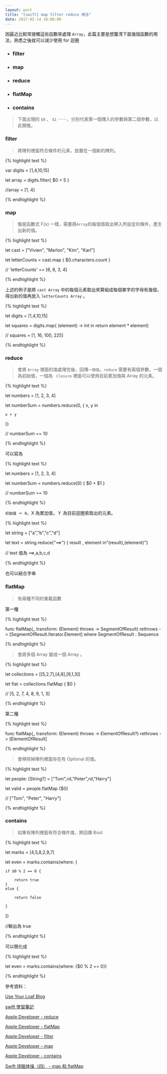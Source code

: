```yaml
---
layout: post
title: "[swift] map filter reduce 用法"
date: 2017-02-14 18:00:00
---
```


因最近比較常接觸這些函數來處理 `Array`，此篇主要是想釐清下面幾個函數的用法，熟悉之後就可以減少使用 for 迴圈

* ### filter

* ### map

* ### reduce

* ### flatMap

* ### contains

> 下面出現的 `$0` 、 `$1` ⋯⋯，分別代表第一個傳入的參數與第二個參數，以此類推。

### filter

> 將陣列裡面符合條件的元素，放置在一個新的陣列。

{% highlight text %}

var digits = [1,4,10,15]

let array = digits.filter{ $0 < 5 }

//array = [1, 4]

{% endhighlight %}


### map

> 像是函數式 F(x) 一樣，需要將`Array`的每個值取出帶入所設定的條件，產生出新的值。

{% highlight text %}

let cast = ["Vivien", "Marlon", "Kim", "Karl"]

let letterCounts = cast.map { $0.characters.count }

// 'letterCounts' == [6, 6, 3, 4]

{% endhighlight %}

上述的例子是將 `cast Array` 中的每個元素取出來算組成每個單字的字母有幾個，得出新的值再放入 `letterCounts Array` 。

{% highlight text %}

let digits = [1,4,10,15]

let squares = digits.map{ (element) -> Int in return element * element}

// squares = [1, 16, 100, 225]

{% endhighlight %}

### reduce

> 會將 `Array` 裡面的值處理完後，回傳`一個值`。`reduce` 需要有兩個參數，一個為初始值，一個為 ` Closure` 裡面可以使用目前累加值與 Array 的元素。

{% highlight text %}

let numbers = [1, 2, 3, 4]

let numberSum = numbers.reduce(0, { x, y in

    x + y

})

// numberSum == 10

{% endhighlight %}

可以寫為

{% highlight text %}

let numbers = [1, 2, 3, 4]

let numberSum = numbers.reduce(0) { $0 + $1 }

// numberSum == 10

{% endhighlight %}

`初始值 ＝ 0`，X  為累加值，Ｙ 為目前迴圈索取出的元素。

{% highlight text %}

let string = ["a","b","c","d"]

let text = string.reduce("==>") { result , element  in"\(result),\(element)"}

// text 值為 ==>,a,b,c,d

{% endhighlight %}

也可以結合字串

### flatMap

> 有兩種不同的重載函數

第一種

{% highlight text %}

func flatMap<SegmentOfResult>(_ transform: (Element) throws -> SegmentOfResult) rethrows -> [SegmentOfResult.Iterator.Element] where SegmentOfResult : Sequence

{% endhighlight %}

> 會將多個 Array 變成一個 Array 。

{% highlight text %}

let collections = [[5,2,7],[4,8],[9,1,3]]

let flat = collections.flatMap { $0 }

// [5, 2, 7, 4, 8, 9, 1, 3]

{% endhighlight %}

第二種

{% highlight text %}

func flatMap<ElementOfResult>(_ transform: (Element) throws -> ElementOfResult?) rethrows -> [ElementOfResult]

{% endhighlight %}

> 會移除掉陣列裡面存在有 Optional 的值。

{% highlight text %}

let people: [String?] = ["Tom",nil,"Peter",nil,"Harry"]

let valid = people.flatMap {$0}

// ["Tom", "Peter", "Harry"]

{% endhighlight %}

### contains

> 如果有陣列裡面有符合條件值，將回傳 Bool

{% highlight text %}

let marks = [4,5,8,2,9,7]

let even = marks.contains(where: {

    if $0 % 2 == 0 {
        
        return true
    }
    else {
     
        return false
        
    }
})

//輸出為 true

{% endhighlight %}

可以簡化成

{% highlight text %}

let even = marks.contains(where: {$0 % 2 == 0})

{% endhighlight %}

參考資料：

[Use Your Loaf Blog](http://useyourloaf.com/blog/swift-guide-to-map-filter-reduce/)

[swift 學習筆記](https://hugolu.gitbooks.io/learn-swift/content/Advanced/HighOrderFunctions.html)

[Apple Developer - reduce](https://developer.apple.com/reference/swift/array/2298686-reduce)

[Apple Developer - flatMap](https://developer.apple.com/reference/swift/unsafebufferpointer/1688503-flatmap)

[Apple Developer - filter](https://developer.apple.com/reference/swift/array/1688383-filter)

[Apple Developer - map](https://developer.apple.com/reference/swift/array/1688519-map)

[Apple Developer - contains](https://developer.apple.com/reference/swift/anysequence/2295926-contains)

[Swift 烧脑体操（四） - map 和 flatMap](http://www.infoq.com/cn/articles/swift-brain-gym-map-and-flatmap)
